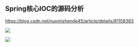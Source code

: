 

## Spring核心IOC的源码分析

https://blog.csdn.net/nuomizhende45/article/details/81158383

![](https://javadoop.com/blogimages/spring-context/1.png)

![](https://javadoop.com/blogimages/spring-context/2.png)




